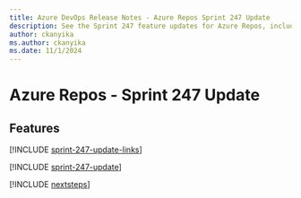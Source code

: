 ```yaml
---
title: Azure DevOps Release Notes - Azure Repos Sprint 247 Update
description: See the Sprint 247 feature updates for Azure Repos, including next steps.
author: ckanyika
ms.author: ckanyika
ms.date: 11/1/2024
---
```


# Azure Repos - Sprint 247 Update

## Features

[!INCLUDE [sprint-247-update-links](../includes/repos/sprint-247-update-links.md)]

[!INCLUDE [sprint-247-update](../includes/repos/sprint-247-update.md)]

[!INCLUDE [nextsteps](../includes/nextsteps.md)]
